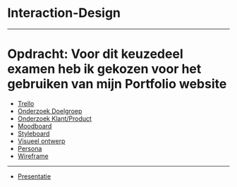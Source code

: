 # Interaction-Design
-------------------------
# Opdracht: Voor dit keuzedeel examen heb ik gekozen voor het gebruiken van mijn Portfolio website



- <a href="https://trello.com/b/Z8u4jl3p/duurzaam-huis">Trello</a>
- <a href="https://docs.google.com/document/d/1cfPVyOxicfJw_yOnMIvVITYwSDnzwb2c/edit">Onderzoek Doelgroep</a>
- <a href="https://docs.google.com/document/d/1SrKEomJWwJ83_axle6CWmApf5BNUaxTh/edit">Onderzoek Klant/Product</a>
- <a href="https://drive.google.com/file/d/1GHclgzD4fZevbTMafou0R4Ne0BlOcCQl/view">Moodboard</a>
- <a href="https://drive.google.com/file/d/1kQAetXaUlCwT_0_Am97KGnTKGXJWMgkn/view">Styleboard</a>
- <a href="https://drive.google.com/file/d/1MJdFsQ2DS_GJ_tdfSfdMa6pR-ox19100/view">Visueel ontwerp</a>
- <a href="https://drive.google.com/file/d/1wj5MOGuguzaL6_R6HJm9vxS2_x1f_8VT/view">Persona</a>
- <a href="https://drive.google.com/file/d/1aInz8t9MQ4X-NyxXdVFMrqh5tIDpyFaX/view">Wireframe</a>
---------------------------
- <a href="https://docs.google.com/presentation/d/1iJc7Ila1c51uQefOYqw35xlQMkUbhUQ0/edit#slide=id.p10">Presentatie</a>





